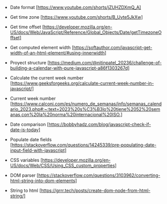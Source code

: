 * Date format [https://www.youtube.com/shorts/jZUHZDXmQ_A]

* Get time zone [https://www.youtube.com/shorts/B_Uvte5JkXw]

* Get time offset [https://developer.mozilla.org/en-US/docs/Web/JavaScript/Reference/Global_Objects/Date/getTimezoneOffset]

* Get computed element width [https://softauthor.com/javascript-get-width-of-an-html-element/#using-innerwidth]

* Proyect structure [https://medium.com/@nitinpatel_20236/challenge-of-building-a-calendar-with-pure-javascript-a86f1303267d]

* Calculate the current week number [https://www.geeksforgeeks.org/calculate-current-week-number-in-javascript/]

* Current week number [https://www.calconi.com/es/numero_de_semanas/info/semanas_calendario_2023.php#:~:text=2023%20s%C3%B3lo%20tiene%2052%20semanas,con%20la%20norma%20internacional%20ISO.]

* Date comparison [https://bobbyhadz.com/blog/javascript-check-if-date-is-today]

* Populate date fields [https://stackoverflow.com/questions/14245339/pre-populating-date-input-field-with-javascript]

* CSS variables [https://developer.mozilla.org/en-US/docs/Web/CSS/Using_CSS_custom_properties]

* DOM parser [https://stackoverflow.com/questions/3103962/converting-html-string-into-dom-elements]

* String to html [https://grrr.tech/posts/create-dom-node-from-html-string/]
